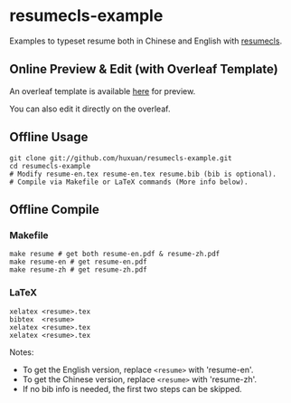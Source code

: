# resumecls-example

Examples to typeset resume both in Chinese and English with [resumecls](https://ctan.org/pkg/resumecls).

## Online Preview & Edit (with Overleaf Template)

An overleaf template is available [here](https://www.overleaf.com/latex/templates/resumecls-example/xncvhkjgyjvf) for preview.

You can also edit it directly on the overleaf.

## Offline Usage

```shell
git clone git://github.com/huxuan/resumecls-example.git
cd resumecls-example
# Modify resume-en.tex resume-en.tex resume.bib (bib is optional).
# Compile via Makefile or LaTeX commands (More info below).
```

## Offline Compile

### Makefile

```shell
make resume # get both resume-en.pdf & resume-zh.pdf
make resume-en # get resume-en.pdf
make resume-zh # get resume-zh.pdf
```

### LaTeX

```shell
xelatex <resume>.tex
bibtex  <resume>
xelatex <resume>.tex
xelatex <resume>.tex
```

Notes:

- To get the English version, replace `<resume>` with 'resume-en'.
- To get the Chinese version, replace `<resume>` with 'resume-zh'.
- If no bib info is needed, the first two steps can be skipped.
